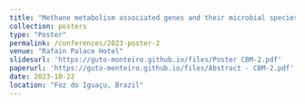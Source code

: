 ```yaml
---
title: "Methane metabolism associated genes and their microbial species in anaerobic incubated Amazonian floodplain soils with four different carbon sources"
collection: posters
type: "Poster"
permalink: /conferences/2023-poster-2
venue: "Rafain Palace Hotel"
slidesurl: 'https://guto-monteiro.github.io/files/Poster CBM-2.pdf'
paperurl: 'https://guto-monteiro.github.io/files/Abstract - CBM-2.pdf'
date: 2023-10-22
location: "Foz do Iguaçu, Brazil"
---
```

